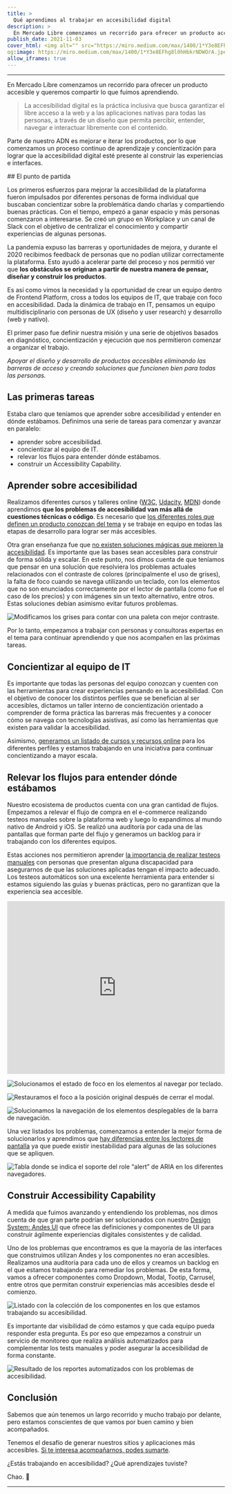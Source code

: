 ```yaml
---
title: >
  Qué aprendimos al trabajar en accesibilidad digital
description: >
  En Mercado Libre comenzamos un recorrido para ofrecer un producto accesible y queremos compartir lo que fuimos aprendiendo.
publish_date: 2021-11-03
cover_html: <img alt="" src="https://miro.medium.com/max/1400/1*Y3e8EFhg8l0hHbkrNDWOrA.jpeg" style="margin:0 auto;" width="592" height="296">
og:image: https://miro.medium.com/max/1400/1*Y3e8EFhg8l0hHbkrNDWOrA.jpeg
allow_iframes: true
---
```


---

En Mercado Libre comenzamos un recorrido para ofrecer un producto accesible y queremos compartir lo que fuimos aprendiendo.

> La accesibilidad digital es la práctica inclusiva que busca garantizar el libre acceso a la web y a las aplicaciones nativas para todas las personas, a través de un diseño que permita percibir, entender, navegar e interactuar libremente con el contenido.

Parte de nuestro ADN es mejorar e iterar los productos, por lo que comenzamos un proceso continuo de aprendizaje y concientización para lograr que la accesibilidad digital esté presente al construir las experiencias e interfaces.

## El punto de partida

Los primeros esfuerzos para mejorar la accesibilidad de la plataforma fueron impulsados por diferentes personas de forma individual que buscaban concientizar sobre la problemática dando charlas y compartiendo buenas prácticas. Con el tiempo, empezó a ganar espacio y más personas comenzaron a interesarse. Se creó un grupo en Workplace y un canal de Slack con el objetivo de centralizar el conocimiento y compartir experiencias de algunas personas.

La pandemia expuso las barreras y oportunidades de mejora, y durante el 2020 recibimos feedback de personas que no podían utilizar correctamente la plataforma. Esto ayudó a acelerar parte del proceso y nos permitió ver que **los obstáculos se originan a partir de nuestra manera de pensar, diseñar y construir los productos**.

Es así como vimos la necesidad y la oportunidad de crear un equipo dentro de Frontend Platform, cross a todos los equipos de IT, que trabaje con foco en accesibilidad. Dada la dinámica de trabajo en IT, pensamos un equipo multidisciplinario con personas de UX (diseño y user research) y desarrollo (web y nativo).

El primer paso fue definir nuestra misión y una serie de objetivos basados en diagnóstico, concientización y ejecución que nos permitieron comenzar a organizar el trabajo.

*Apoyar el diseño y desarrollo de productos accesibles eliminando las barreras de acceso y creando soluciones que funcionen bien para todas las personas.*

## Las primeras tareas

Estaba claro que teníamos que aprender sobre accesibilidad y entender en dónde estábamos. Definimos una serie de tareas para comenzar y avanzar en paralelo:

- aprender sobre accesibilidad.
- concientizar al equipo de IT.
- relevar los flujos para entender dónde estábamos.
- construir un Accessibility Capability.

## Aprender sobre accesibilidad

Realizamos diferentes cursos y talleres online ([W3C](https://www.w3.org/WAI/fundamentals/foundations-course/), [Udacity](https://www.udacity.com/course/web-accessibility--ud891), [MDN](https://developer.mozilla.org/en-US/docs/Learn/Accessibility)) donde aprendimos **que los problemas de accesibilidad van más allá de cuestiones técnicas o código**. Es necesario que [los diferentes roles que definen un producto conozcan del tema](https://web.dev/a11y-for-teams/) y se trabaje en equipo en todas las etapas de desarrollo para lograr ser más accesibles.

Otra gran enseñanza fue que [no existen soluciones mágicas que mejoren la accesibilidad](https://shouldiuseanaccessibilityoverlay.com/). Es importante que las bases sean accesibles para construir de forma sólida y escalar. En este punto, nos dimos cuenta de que teníamos que pensar en una solución que resolviera los problemas actuales relacionados con el contraste de colores (principalmente el uso de grises), la falta de foco cuando se navega utilizando un teclado, con los elementos que no son enunciados correctamente por el lector de pantalla (como fue el caso de los precios) y con imágenes sin un texto alternativo, entre otros. Estas soluciones debían asimismo evitar futuros problemas.

![Modificamos los grises para contar con una paleta con mejor contraste.
](https://miro.medium.com/max/1400/0*pp378upo2dVbtuN4)

Por lo tanto, empezamos a trabajar con personas y consultoras expertas en el tema para continuar aprendiendo y que nos acompañen en las próximas tareas.

## Concientizar al equipo de IT

Es importante que todas las personas del equipo conozcan y cuenten con las herramientas para crear experiencias pensando en la accesibilidad. Con el objetivo de conocer los distintos perfiles que se benefician al ser accesibles, dictamos un taller interno de concientización orientado a comprender de forma práctica las barreras más frecuentes y a conocer cómo se navega con tecnologías asistivas, así como las herramientas que existen para validar la accesibilidad.

Asimismo, [generamos un listado de cursos y recursos online](https://gist.github.com/pazguille/b2be349554dc9b3a67ca859861e2832b) para los diferentes perfiles y estamos trabajando en una iniciativa para continuar concientizando a mayor escala.

## Relevar los flujos para entender dónde estábamos

Nuestro ecosistema de productos cuenta con una gran cantidad de flujos. Empezamos a relevar el flujo de compra en el e-commerce realizando testeos manuales sobre la plataforma web y luego lo expandimos al mundo nativo de Android y iOS. Se realizó una auditoría por cada una de las pantallas que forman parte del flujo y generamos un backlog para ir trabajando con los diferentes equipos.

Estas acciones nos permitieron aprender [la importancia de realizar testeos manuales](https://www.smashingmagazine.com/2018/09/importance-manual-accessibility-testing/) con personas que presentan alguna discapacidad para asegurarnos de que las soluciones aplicadas tengan el impacto adecuado. Los testeos automáticos son una excelente herramienta para entender si estamos siguiendo las guías y buenas prácticas, pero no garantizan que la experiencia sea accesible.

<iframe width="100%" height="400" src="https://www.youtube.com/embed/aE_jw1kD08Y" title="Precios accesibles." frameborder="0" allow="accelerometer; autoplay; clipboard-write; encrypted-media; gyroscope; picture-in-picture" allowfullscreen></iframe>

![Solucionamos el estado de foco en los elementos al navegar por teclado.
](https://miro.medium.com/max/1400/1*AfJV9sz85dkD1S6Vf1JUOg.gif)

![Restauramos el foco a la posición original después de cerrar el modal.
](https://miro.medium.com/max/1400/1*Qtqf8ju8LjfX2cEYd5_IjQ.gif)

![Solucionamos la navegación de los elementos desplegables de la barra de navegación.
](https://miro.medium.com/max/1400/1*8m4gTpqO1D16ZJxB30i3YA.gif)

Una vez listados los problemas, comenzamos a entender la mejor forma de solucionarlos y aprendimos que [hay diferencias entre los lectores de pantalla](https://a11ysupport.io/) ya que puede existir inestabilidad para algunas de las soluciones que se apliquen.

![Tabla donde se indica el soporte del role “alert” de ARIA en los diferentes navegadores.
](https://miro.medium.com/max/1400/0*jPdl0mHC_46vKfF1)

## Construir Accessibility Capability

A medida que fuimos avanzando y entendiendo los problemas, nos dimos cuenta de que gran parte podrían ser solucionados con nuestro [Design System: Andes UI](https://www.behance.net/gallery/72037475/Andes-UI) que ofrece las definiciones y componentes de UI para construir ágilmente experiencias digitales consistentes y de calidad.

Uno de los problemas que encontramos es que la mayoría de las interfaces que construimos utilizan Andes y los componentes no eran accesibles. Realizamos una auditoría para cada uno de ellos y creamos un backlog en el que estamos trabajando para remediar los problemas. De esta forma, vamos a ofrecer componentes como Dropdown, Modal, Tootip, Carrusel, entre otros que permitan construir experiencias más accesibles desde el comienzo.

![Listado con la colección de los componentes en los que estamos trabajando su accesibilidad.
](https://miro.medium.com/max/1400/0*YST7ZA9yrgbKmQOh)

Es importante dar visibilidad de cómo estamos y que cada equipo pueda responder esta pregunta. Es por eso que empezamos a construir un servicio de monitoreo que realiza análisis automatizados para complementar los tests manuales y poder asegurar la accesibilidad de forma constante.

![Resultado de los reportes automatizados con los problemas de accesibilidad.
](https://miro.medium.com/max/1400/0*QxiiISFcMvTRxvI7)

## Conclusión

Sabemos que aún tenemos un largo recorrido y mucho trabajo por delante, pero estamos conscientes de que vamos por buen camino y bien acompañados.

Tenemos el desafío de generar nuestros sitios y aplicaciones más accesibles. [Si te interesa acompañarnos, podes sumarte](https://careers-meli.mercadolibre.com/).

¿Estás trabajando en accesibilidad? ¿Qué aprendizajes tuviste?

Chao. 🚀

---

